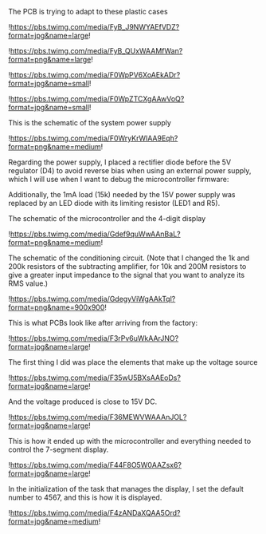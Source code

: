 The PCB is trying to adapt to these plastic cases

!https://pbs.twimg.com/media/FyB_J9NWYAEfVDZ?format=jpg&name=large!

!https://pbs.twimg.com/media/FyB_QUxWAAMfWan?format=png&name=large!

!https://pbs.twimg.com/media/F0WpPV6XoAEkADr?format=jpg&name=small!

!https://pbs.twimg.com/media/F0WpZTCXgAAwVoQ?format=jpg&name=small!

This is the schematic of the system power supply

!https://pbs.twimg.com/media/F0WryKrWIAA9Eqh?format=png&name=medium!

Regarding the power supply, I placed a rectifier diode before the 5V regulator (D4) to avoid reverse bias when using an external power supply, which I will use when I want to debug the microcontroller firmware:

Additionally, the 1mA load (15k) needed by the 15V power supply was replaced by an LED diode with its limiting resistor (LED1 and R5).

The schematic of the microcontroller and the 4-digit display

!https://pbs.twimg.com/media/Gdef9quWwAAnBaL?format=png&name=medium!

The schematic of the conditioning circuit. (Note that I changed the 1k and 200k resistors of the subtracting amplifier, for 10k and 200M resistors to give a greater input impedance to the signal that you want to analyze its RMS value.)

!https://pbs.twimg.com/media/GdegyViWgAAkTql?format=png&name=900x900!

This is what PCBs look like after arriving from the factory:

!https://pbs.twimg.com/media/F3rPv6uWkAArJNO?format=jpg&name=large!

The first thing I did was place the elements that make up the voltage source

!https://pbs.twimg.com/media/F35wU5BXsAAEoDs?format=jpg&name=large!

And the voltage produced is close to 15V DC.

!https://pbs.twimg.com/media/F36MEWVWAAAnJOL?format=jpg&name=large!


This is how it ended up with the microcontroller and everything needed to control the 7-segment display.

!https://pbs.twimg.com/media/F44F8O5W0AAZsx6?format=jpg&name=large!

In the initialization of the task that manages the display, I set the default number to 4567, and this is how it is displayed.

!https://pbs.twimg.com/media/F4zANDaXQAA5Ord?format=jpg&name=medium!

